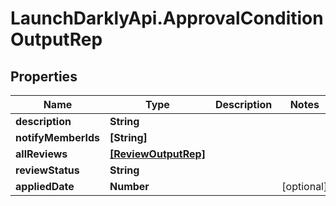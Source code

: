# LaunchDarklyApi.ApprovalConditionOutputRep

## Properties

Name | Type | Description | Notes
------------ | ------------- | ------------- | -------------
**description** | **String** |  | 
**notifyMemberIds** | **[String]** |  | 
**allReviews** | [**[ReviewOutputRep]**](ReviewOutputRep.md) |  | 
**reviewStatus** | **String** |  | 
**appliedDate** | **Number** |  | [optional] 


